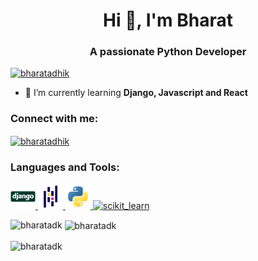 <h1 align="center">Hi 👋, I'm Bharat</h1>
<h3 align="center">A passionate Python Developer</h3>

<p align="left"> <a href="https://twitter.com/bharatadhik" target="blank"><img src="https://img.shields.io/twitter/follow/bharatadhik?logo=twitter&style=for-the-badge" alt="bharatadhik" /></a> </p>

- 🌱 I’m currently learning **Django, Javascript and React**

<h3 align="left">Connect with me:</h3>
<p align="left">
<a href="https://twitter.com/bharatadhik" target="blank"><img align="center" src="https://raw.githubusercontent.com/rahuldkjain/github-profile-readme-generator/master/src/images/icons/Social/twitter.svg" alt="bharatadhik" height="30" width="40" /></a>
</p>

<h3 align="left">Languages and Tools:</h3>
<p align="left"> <a href="https://www.djangoproject.com/" target="_blank" rel="noreferrer"> <img src="https://raw.githubusercontent.com/devicons/devicon/master/icons/django/django-original.svg" alt="django" width="40" height="40"/> </a> <a href="https://pandas.pydata.org/" target="_blank" rel="noreferrer"> <img src="https://raw.githubusercontent.com/devicons/devicon/2ae2a900d2f041da66e950e4d48052658d850630/icons/pandas/pandas-original.svg" alt="pandas" width="40" height="40"/> </a> <a href="https://www.python.org" target="_blank" rel="noreferrer"> <img src="https://raw.githubusercontent.com/devicons/devicon/master/icons/python/python-original.svg" alt="python" width="40" height="40"/> </a> <a href="https://scikit-learn.org/" target="_blank" rel="noreferrer"> <img src="https://upload.wikimedia.org/wikipedia/commons/0/05/Scikit_learn_logo_small.svg" alt="scikit_learn" width="40" height="40"/> </a> </p>

<p><img align="left" src="https://github-readme-stats.vercel.app/api/top-langs?username=bharatadk&show_icons=true&locale=en&layout=compact" alt="bharatadk" /></p>

<p>&nbsp;<img align="center" src="https://github-readme-stats.vercel.app/api?username=bharatadk&show_icons=true&locale=en" alt="bharatadk" /></p>

<p><img align="center" src="https://github-readme-streak-stats.herokuapp.com/?user=bharatadk&" alt="bharatadk" /></p>

